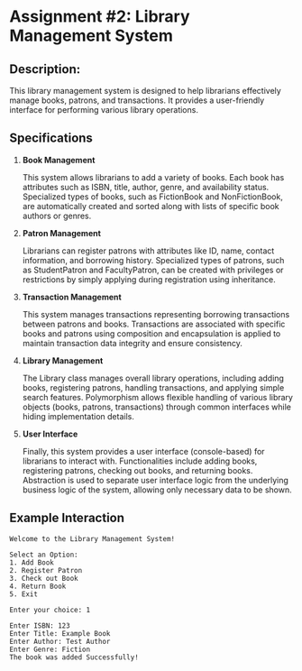 # Assignment #2: Library Management System
## Description:
This library management system is designed to help librarians effectively manage books, patrons, and transactions. It provides a user-friendly interface for performing various library operations.

## Specifications
1. **Book Management**

    This system allows librarians to add a variety of books. Each book has attributes such as ISBN, title, author, genre, and availability status. Specialized types of books, such as FictionBook and NonFictionBook, are automatically created and sorted along with lists of specific book authors or genres.

2.  **Patron Management**

    Librarians can register patrons with attributes like ID, name, contact information, and borrowing history. Specialized types of patrons, such as StudentPatron and FacultyPatron, can be created with privileges or restrictions by simply applying during registration using inheritance.

3. **Transaction Management**

    This system manages transactions representing borrowing transactions between patrons and books. Transactions are associated with specific books and patrons using composition and encapsulation is applied to maintain transaction data integrity and ensure consistency.

4. **Library Management**

    The Library class manages overall library operations, including adding books, registering patrons, handling transactions, and applying simple search features. Polymorphism allows flexible handling of various library objects (books, patrons, transactions) through common interfaces while hiding implementation details.

9. **User Interface**
 
    Finally, this system provides a user interface (console-based) for librarians to interact with. Functionalities include adding books, registering patrons, checking out books, and returning books. Abstraction is used to separate user interface logic from the underlying business logic of the system, allowing only necessary data to be shown.

## Example Interaction
```
Welcome to the Library Management System!

Select an Option:
1. Add Book
2. Register Patron
3. Check out Book
4. Return Book
5. Exit

Enter your choice: 1

Enter ISBN: 123
Enter Title: Example Book
Enter Author: Test Author
Enter Genre: Fiction
The book was added Successfully!
```
